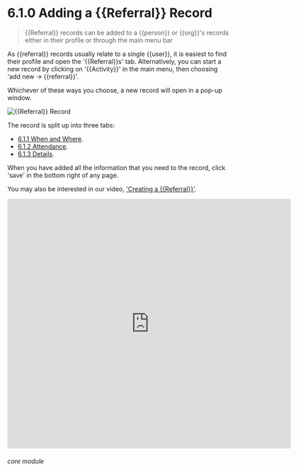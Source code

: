 # 6.1.0 <i class="fa fa-redo-alt"></i> Adding a {{Referral}} Record

> {{Referral}} records can be added to a {{person}} or {{org}}'s records either in their profile or through the main menu bar



As {{referral}} records usually relate to a single {{user}}, it is easiest to find their profile and open the '{{Referral}}s' tab. Alternatively, you can start a new record by clicking on '{{Activity}}' in the main menu, then choosing 'add new -> {{referral}}'. 

Whichever of these ways you choose, a new record will open in a pop-up window.  

![{{Referral}} Record](6.1.0a.png)

The record is split up into three tabs: 
- [6.1.1 When and Where](/help/index/p/6.1.1).
- [6.1.2 Attendance](/help/index/p/6.1.2).
- [6.1.3 Details](help/index/p/6.1.3).

When you have added all the information that you need to the record, click 'save' in the bottom right of any page. 

You may also be interested in our video, ['Creating a {{Referral}}'](/help/index/p/51.3.1).

<iframe width="640" height="564" src="https://player.vimeo.com/video/281971195" frameborder="0" allowFullScreen mozallowfullscreen webkitAllowFullScreen></iframe>


###### core module

